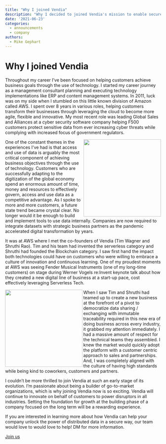 ```yaml
---
title: "Why I joined Vendia"
description: "Why I decided to joined Vendia's mission to enable secure data sharing across multiple clouds."
date: '2021-06-23'
categories:
  - announcements
  - company
authors:
  - Mike Gephart
---
```


# Why I joined Vendia

Throughout my career I’ve been focused on helping customers achieve business goals through the use of technology. I started my career journey as a management consultant planning and executing technology implementations like ERP and content management systems.  In 2011, luck was on my side when I stumbled on this little known division of Amazon called AWS.  I spent over 8 years in various roles, helping customers transform their businesses through leveraging the cloud to become more agile, flexible and innovative.  My most recent role was leading Global Sales and Alliances at a cyber security software company helping F500 customers protect sensitive data from ever increasing cyber threats while complying with increased focus of government regulators.  

<p>
  <img align="right" width="250" src="https://user-images.githubusercontent.com/532272/123136878-46f1a300-d408-11eb-82f2-ad452498457b.jpg" />
</p>

One of the constant themes in the experiences I've had is that access and use of data is arguably the most critical component of achieving business objectives through the use of technology. Customers who are successfully adapting to the digitization of the global economy spend an enormous amount of time, money and resources to effectively govern, access and use data as a competitive advantage. As I spoke to more and more customers, a future state trend became crystal clear. No longer would it be enough to build and implement tools to use data internally. Companies are now required to integrate datasets with strategic business partners as the pandemic accelerated digital transformation by years.  

It was at AWS where I met the co-founders of Vendia (Tim Wagner and Shruthi Rao).  Tim and his team had invented the serverless category and Shruthi had founded the Blockchain category.  I saw first hand the impact both technologies could have on customers who were willing to embrace a culture of innovation and continuous learning.  One of my proudest moments at AWS was seeing Fender Musical Instruments (one of my long-time customers) on stage during Werner Vogels re:Invent keynote talk about how they created a new digital line of business at a start-up pace, cost effectively leveraging Serverless Tech.  

<p>
  <img align="left" width="250" src="https://user-images.githubusercontent.com/532272/123136889-4953fd00-d408-11eb-8a3e-f82f1d073298.jpg" />
</p>

When I saw Tim and Shruthi had teamed up to create a new business at the forefront of a pivot to democratize data sharing / exchanging with immutable traceability required in this new era of doing business across every industry, it grabbed my attention immediately.  I had a massive amount of respect for the technical teams they assembled.  I knew the market would quickly adopt the platform with a customer centric approach to sales and partnerships.  And, I was completely aligned with the culture of having high standards while being kind to coworkers, customers and partners.

I couldn’t be more thrilled to join Vendia at such an early stage of its evolution.  I’m passionate about being a builder of go-to-market organizations, which is why joining Vendia now is so exciting. Vendia will continue to innovate on behalf of customers to power disruptors in all industries.  Setting the foundation for growth at the building phase of a company focused on the long term will be a rewarding experience.

If you are interested in learning more about how Vendia can help your company unlock the power of distributed data in a secure way, our team would love to would love to help!  DM for more information.

[Join us](https://www.vendia.com/careers)

